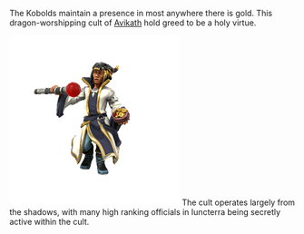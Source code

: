 The Kobolds maintain a presence in most anywhere there is gold. This dragon-worshipping cult of [Avikath](../Cosmology/Daemons/Malefices/Avikath.md) hold greed to be a holy virtue.

![](../_assets/organisations/kobold.png)
The cult operates largely from the shadows, with many high ranking officials in Iuncterra being secretly active within the cult.
